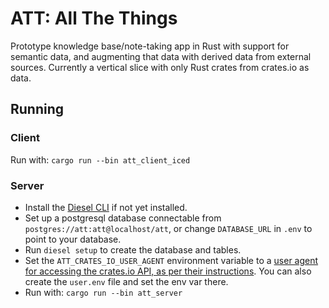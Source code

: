 # ATT: All The Things

Prototype knowledge base/note-taking app in Rust with support for semantic data, and augmenting that data with derived data from external sources. Currently a vertical slice with only Rust crates from crates.io as data.

## Running

### Client

Run with: `cargo run --bin att_client_iced`

### Server

- Install the [Diesel CLI](https://github.com/diesel-rs/diesel/tree/master/diesel_cli) if not yet installed.
- Set up a postgresql database connectable from `postgres://att:att@localhost/att`, or change `DATABASE_URL` in `.env` to point to your database.
- Run `diesel setup` to create the database and tables.
- Set the `ATT_CRATES_IO_USER_AGENT` environment variable to a [user agent for accessing the crates.io API, as per their instructions](https://crates.io/data-access#api). You can also create the `user.env` file and set the env var there.
- Run with: `cargo run --bin att_server`
